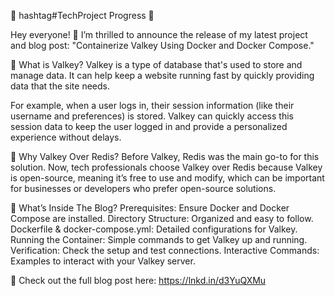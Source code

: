 🚀 hashtag#TechProject Progress 🚀 

Hey everyone! 🎉 I’m thrilled to announce the release of my latest project and blog post: "Containerize Valkey Using Docker and Docker Compose."

🌟 What is Valkey? 
Valkey is a type of database that's used to store and manage data. It can help keep a website running fast by quickly providing data that the site needs. 

For example, when a user logs in, their session information (like their username and preferences) is stored. Valkey can quickly access this session data to keep the user logged in and provide a personalized experience without delays.

🌟 Why Valkey Over Redis? 
Before Valkey, Redis was the main go-to for this solution. Now, tech professionals choose Valkey over Redis because Valkey is open-source, meaning it’s free to use and modify, which can be important for businesses or developers who prefer open-source solutions. 

📑 What’s Inside The Blog?
Prerequisites: Ensure Docker and Docker Compose are installed.
Directory Structure: Organized and easy to follow.
Dockerfile & docker-compose.yml: Detailed configurations for Valkey.
Running the Container: Simple commands to get Valkey up and running.
Verification: Check the setup and test connections.
Interactive Commands: Examples to interact with your Valkey server.

👀 Check out the full blog post here: https://lnkd.in/d3YuQXMu
